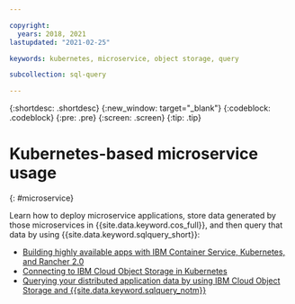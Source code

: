 ```yaml
---

copyright:
  years: 2018, 2021
lastupdated: "2021-02-25"

keywords: kubernetes, microservice, object storage, query

subcollection: sql-query

---
```


{:shortdesc: .shortdesc}
{:new_window: target="_blank"}
{:codeblock: .codeblock}
{:pre: .pre}
{:screen: .screen}
{:tip: .tip}

# Kubernetes-based microservice usage
{: #microservice}

Learn how to deploy microservice applications, store data generated by those microservices in {{site.data.keyword.cos_full}}, and then query that data by using {{site.data.keyword.sqlquery_short}}:
- [Building highly available apps with IBM Container Service, Kubernetes, and Rancher 2.0](https://www.ibm.com/cloud/blog/building-apps-ibm-container-service-kubernetes-rancher-2-0)
- [Connecting to IBM Cloud Object Storage in Kubernetes](https://www.ibm.com/cloud/blog/connecting-ibm-cloud-object-store-kubernetes)
- [Querying your distributed application data by using IBM Cloud Object Storage and {{site.data.keyword.sqlquery_notm}}](https://www.ibm.com/cloud/blog/querying-distributed-application-data-using-ibm-cloud-object-storage-ibm-sql-query)  
 
